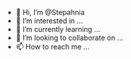 - 👋 Hi, I’m @Stepahnia
- 👀 I’m interested in ...
- 🌱 I’m currently learning ...
- 💞️ I’m looking to collaborate on ...
- 📫 How to reach me ...

<!---
Stepahnia/Stepahnia is a ✨ special ✨ repository because its `README.md` (this file) appears on your GitHub profile.
You can click the Preview link to take a look at your changes.
--->
